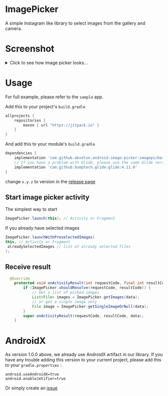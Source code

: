 
# ImagePicker 

A simple Instagram like library to select images from the gallery and camera.

# Screenshot

<details>
	<summary>Click to see how image picker looks…</summary>
<img
src="https://raw.githubusercontent.com/akvelon/android-image-picker/master/art/example.gif" height="522" width="263"/>
</details>


# Usage

For full example, please refer to the `sample` app.

Add this to your project's `build.gradle`

```groovy
allprojects {
    repositories {
        maven { url "https://jitpack.io" }
    }
}
```
And add this to your module's `build.gradle` 
```groovy
dependencies {
    implementation 'com.github.akvelon.android-image-picker:imagepicker:x.y.z'
    // If you have a problem with Glide, please use the same Glide version or simply open an issue
    implementation 'com.github.bumptech.glide:glide:4.11.0’
}
```
change `x.y.z` to version in the [release page](https://github.com/akvelon/android-image-picker/releases)

## Start image picker activity

The simplest way to start 

```java
ImagePicker.launch(this); // Activity or Fragment
``` 
If you already have selected images

```java
ImagePicker.launchWithPreselectedImages(
this, // Activity or Fragment
 alreadySelectedImages // list of already selected files
);
``` 

## Receive result

```java
  @Override
    protected void onActivityResult(int requestCode, final int resultCode, Intent data) {
        if (ImagePicker.shouldResolve(requestCode, resultCode)) {
            // Get a list of picked images
            List<File> images = ImagePicker.getImages(data);
            // or get a single image only
            File image = ImagePicker.getSingleImageOrNull(data);
        }
        super.onActivityResult(requestCode, resultCode, data);
    }
```

# AndroidX

As version 1.0.0 above, we already use AndroidX artifact in our library. 
If you have any trouble adding this version to your current project, please add this to your `gradle.properties` :

```
android.useAndroidX=true
android.enableJetifier=true
```
Or simply create an [issue](https://github.com/akvelon/android-image-picker/issues)
